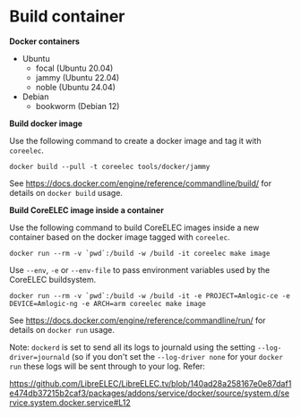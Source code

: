 # Build container

**Docker containers**
- Ubuntu
  - focal     (Ubuntu 20.04)
  - jammy     (Ubuntu 22.04)
  - noble     (Ubuntu 24.04)
- Debian
  - bookworm  (Debian 12)

**Build docker image**

Use the following command to create a docker image and tag it with `coreelec`.

```
docker build --pull -t coreelec tools/docker/jammy
```

See https://docs.docker.com/engine/reference/commandline/build/ for details on `docker build` usage.

**Build CoreELEC image inside a container**

Use the following command to build CoreELEC images inside a new container based on the docker image tagged with `coreelec`.

```
docker run --rm -v `pwd`:/build -w /build -it coreelec make image
```

Use `--env`, `-e` or `--env-file` to pass environment variables used by the CoreELEC buildsystem.

```
docker run --rm -v `pwd`:/build -w /build -it -e PROJECT=Amlogic-ce -e DEVICE=Amlogic-ng -e ARCH=arm coreelec make image
```

See https://docs.docker.com/engine/reference/commandline/run/ for details on `docker run` usage.

Note: `dockerd` is set to send all its logs to journald using the setting `--log-driver=journald` (so if you don't set the `--log-driver none` for your `docker run` these logs will be sent through to your log.
Refer:

https://github.com/LibreELEC/LibreELEC.tv/blob/140ad28a258167e0e87daf1e474db37215b2caf3/packages/addons/service/docker/source/system.d/service.system.docker.service#L12
